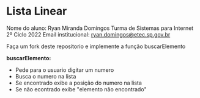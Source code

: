 # Lista Linear

Nome do aluno: Ryan Miranda Domingos
Turma de Sistemas para Internet 2º Ciclo 2022
Email institucional: ryan.domingos@etec.sp.gov.br

Faça um fork deste repositorio e implemente a função buscarElemento

**buscarElemento:**
* Pede para o usuario digitar um numero
* Busca o numero na lista
* Se encontrado exibe a posição do numero na lista
* Se não econtrado exibe "elemento não encontrado" 



